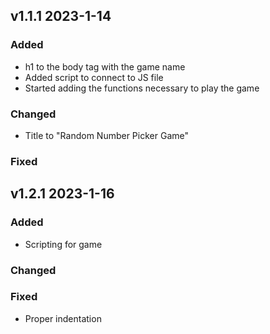 ## v1.1.1 2023-1-14

### Added
- h1 to the body tag with the game name
- Added script to connect to JS file
- Started adding the functions necessary to play the game

### Changed
- Title to "Random Number Picker Game"

### Fixed

## v1.2.1 2023-1-16

### Added
- Scripting for game

### Changed 

### Fixed
- Proper indentation